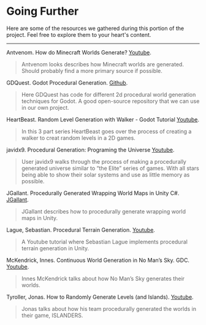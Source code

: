 # Going Further

Here are some of the resources we gathered during this portion of the project. Feel free to explore them to your heart's content.

---

Antvenom. How do Minecraft Worlds Generate? [Youtube](https://www.youtube.com/watch?v=FE5S2NeD7uU).

>Antvenom looks describes how Minecraft worlds are generated. Should probably find a more primary source if possible.

GDQuest. Godot Procedural Generation. [Github](https://github.com/GDQuest/godot-procedural-generation).

>Here GDQuest has code for different 2d procedural world generation techniques for Godot. A good open-source repository that we can use in our own project. 

HeartBeast. Random Level Generation with Walker - Godot Tutorial [Youtube](https://www.youtube.com/watch?v=2nk6bJBTtlA&list=PL9FzW-m48fn1te9MJgxmmaiKtOytFIRo3&index=1).

> In this 3 part series HeartBeast goes over the process of creating a walker to creat random levels in a 2D games.

javidx9. Procedural Generation: Programing the Universe [Youtube](https://www.youtube.com/watch?v=ZZY9YE7rZJw).

> User javidx9 walks through the process of making a procedurally generated universe similar to “the Elite” series of games. With all stars being able to show their solar systems and use as little memory as possible.

JGallant. Procedurally Generated Wrapping World Maps in Unity C#. [JGallant](http://www.jgallant.com/procedurally-generating-wrapping-world-maps-in-unity-csharp-part-1/).

>JGallant describes how to procedurally generate wrapping world maps in Unity.

Lague, Sebastian. Procedural Terrain Generation. [Youtube](https://www.youtube.com/playlist?list=PLFt_AvWsXl0eBW2EiBtl_sxmDtSgZBxB3).

>A Youtube tutorial where Sebastian Lague implements procedural terrain generation in Unity. 

McKendrick, Innes. Continuous World Generation in No Man’s Sky. GDC. [Youtube](https://www.youtube.com/watch?v=sCRzxEEcO2Y).

>Innes McKendrick talks about how No Man’s Sky generates their worlds.

Tyroller, Jonas. How to Randomly Generate Levels (and Islands). [Youtube](https://www.youtube.com/watch?v=O9J_Cfl6HzE).

>Jonas talks about how his team procedurally generated the worlds in their game, ISLANDERS.
